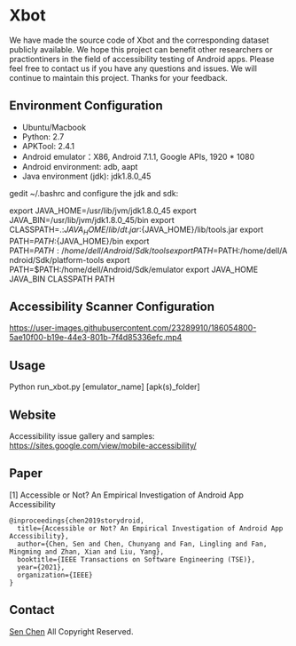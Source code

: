 # Xbot
We have made the source code of Xbot and the corresponding dataset publicly available. We hope this project can benefit other researchers or practiontiners in the field of accessibility testing of Android apps. Please feel free to contact us if you have any questions and issues. We will continue to maintain this project. Thanks for your feedback.

## Environment Configuration
* Ubuntu/Macbook
* Python: 2.7
* APKTool: 2.4.1
* Android emulator：X86, Android 7.1.1, Google APIs, 1920 * 1080
* Android environment: adb, aapt
* Java environment (jdk): jdk1.8.0_45

gedit ~/.bashrc and configure the jdk and sdk:

export JAVA_HOME=/usr/lib/jvm/jdk1.8.0_45
export JAVA_BIN=/usr/lib/jvm/jdk1.8.0_45/bin
export CLASSPATH=.:${JAVA_HOME}/lib/dt.jar:${JAVA_HOME}/lib/tools.jar
export PATH=$PATH:${JAVA_HOME}/bin
export PATH=$PATH:/home/dell/Android/Sdk/tools
export PATH=$PATH:/home/dell/Android/Sdk/platform-tools
export PATH=$PATH:/home/dell/Android/Sdk/emulator
export JAVA_HOME JAVA_BIN CLASSPATH PATH 

## Accessibility Scanner Configuration

https://user-images.githubusercontent.com/23289910/186054800-5ae10f00-b19e-44e3-801b-7f4d85336efc.mp4

## Usage
Python run_xbot.py [emulator_name] [apk(s)_folder]

## Website
Accessibility issue gallery and samples:
https://sites.google.com/view/mobile-accessibility/

## Paper
[1] Accessible or Not? An Empirical Investigation of Android App Accessibility
```
@inproceedings{chen2019storydroid,
  title={Accessible or Not? An Empirical Investigation of Android App Accessibility},
  author={Chen, Sen and Chen, Chunyang and Fan, Lingling and Fan, Mingming and Zhan, Xian and Liu, Yang},
  booktitle={IEEE Transactions on Software Engineering (TSE)},
  year={2021},
  organization={IEEE}
}
```
## Contact
[Sen Chen](https://sen-chen.github.io/) All Copyright Reserved.
